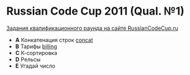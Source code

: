 # Russian Code Cup 2011 (Qual. №1)

[Задания квалификационного раунда на сайте RussianCodeCup.ru](http://www.russiancodecup.ru/ru/tasks/round/6/)

* **A** Конкатенация строк  [concat](./concat)
* **B** Тарифы  [billing](./billing)
* **С** К-сортировка  
* **D** Рельсы  
* **E** Угадай число  
